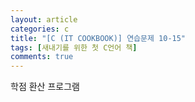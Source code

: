 ```yaml
---
layout: article
categories: c
title: "[C (IT COOKBOOK)] 연습문제 10-15"
tags: [새내기를 위한 첫 C언어 책]
comments: true
---
```


학점 환산 프로그램

<script src="https://gist.github.com/junne47/3dc5346052ba1bebd94d4b6add5effdf.js"></script>
